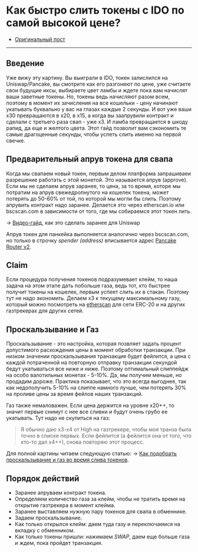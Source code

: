 # Как быстро слить токены с IDO по самой высокой цене?
- [Оригинальный пост](https://t.me/idoresearch/99)
---

## Введение
Уже вижу эту картину.
Вы выиграли в IDO, токен залислился на Uniswap/Pancake, вы смотрите как его разгоняют по цене, уже считаете свои будущие иксы, выбираете цвет ламбы и ждете пока вам начислят ваши заветные токены. Но, токены ведь начисляют разом всем, поэтому в момент их зачисления на все кошельки - цену начинают укатывать буквально у вас на глазах каждые 2 секунды. И вот уже ваши х30 превращаются в х20, в х15, а когда вы заапрувили контракт и сделали с третьего раза свап - уже х3. И ламба превращается в шкоду рапид, да еще и желтого цвета.
Этот гайд позволит вам сэкономить те самые драгоценные секунды, чтобы успеть слить именно на первой свечке.

## Предварительный апрув токена для свапа
Когда мы свапаем новый токен, первым делом платформа запрашиваеи разрешение работать с этой монетой. Это называется апрув (approve). 
Если мы не сделаем апрув заранее, то цена, за то время, которе мы потратим на апрув свежедропнутого на кошелек токена, может потерять до 50-60% от той, по которой мы могли бы слить. Поэтому апрувить контракт надо заранее. Делается это через etherscan.io или bscscan.com в зависимости от того, где мы собираемся этот токен лить. 

-> [Видео-гайд](https://www.youtube.com/watch?v=dzbnbwISCzI&t=256s&ab_channel=BulkNetworkBulkNetwork), как это сделать заранее для Uniswap

Апрув токен для панкейка выполняется аналогично через bscscan.com, но только в строчку *spender (address)* вписывается адрес [Pancake Router v2](https://bscscan.com/address/0x10ed43c718714eb63d5aa57b78b54704e256024e).

## Claim
Если процедура получения токенов подразумевает клейм, то наша задача на этом этапе дать побольше газа, ведь тот, кто быстрее получит токены на кошелек, первым успеет слить их в стакан. Поэтому тут не надо экономить. Делаем х3 к текущему максимальному газу, который можно посмотреть на [etherscan](https://etherscan.io/gastracker) для сети ERC-20 и на других газтрекерах для других сетей.

## Проскальзывание и Газ
Проскальзывание - это настройка, которая позвляет задать процент допустимого расхождения цены в момент обработки транзакции. При низком значении проскальзывания транзакция будет фейлится, а цена с каждой потраченной на повторную отправку транзакции секундой бедут укатываться все ниже и ниже. Поэтому оптимальный слиппейдж на особо валотильных монетах - 5-10%. Да, мы получим меньше, но продадим дороже. Практика показывает, что это всегда выгоднее, так как недополучить 5-10% на слиппе намного лучше, чем потерять 30% на проливе цены за время фейлов наших транзакций.

Газ также немаловажен. Если цена держится на уровне х20++, то значит первые снимут с нее все сливки и будут очень грубо ее укатывать. Тут надо не скупиться на газ:
> Я обычно даю х3-х4 от High на газтрекере, чтобы моя транза была точно в списке первых. Если фейлится (а фейлится она от того, что кто-то дал х4++), снова повторяю этот процесс.

Для полной картины читаем следующую статью:
-> [Как подобрать проскальзывание и газ во время слива токенов](Как%20подобрать%20проскальзывание%20и%20газ%20во%20время%20слива%20токенов.md).

## Порядок действий
- Заранее апруваем контракт токена.
- Определяем количество газа за клейм, чтобы не тратить время на открытие газтрекера в момент клейма.
- Заранее выставляем нужную пару токенов для свапа в обменнике.
- Задаем проскальзывание.
- Как только открылся клейм: даем туда газу и переключаемся на вкладку с обменником.
- Как только токены пришли: нажимаем *SWAP*, даем еще больше газа и ждем, пока пройдет транзакция.